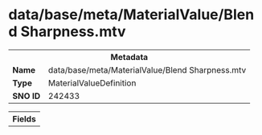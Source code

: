 <h1>data/base/meta/MaterialValue/Blend Sharpness.mtv</h1><table><tr><th colspan="100%">Metadata</th></tr><tr><td><b>Name</b></td><td>data/base/meta/MaterialValue/Blend Sharpness.mtv</td></tr><tr><td><b>Type</b></td><td>MaterialValueDefinition</td></tr><tr><td><b>SNO ID</b></td><td>242433</td></tr></table>

<table><tr><th colspan="100%">Fields</th></tr></table>

